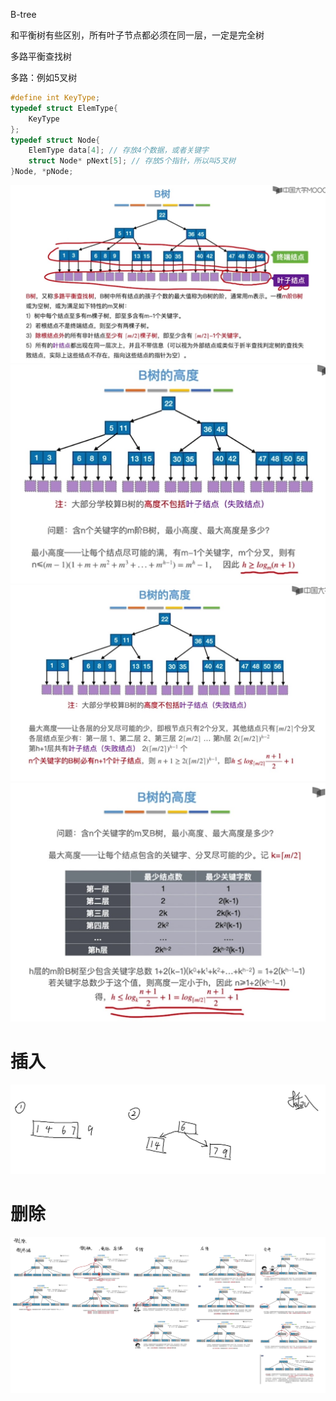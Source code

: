 <!--
 * @Author: D_bxg
 * @Date: 2021-10-30 10:23:28
 * @LastEditors: D_bxg
 * @LastEditTime: 2021-10-31 13:46:51
 * @Description: file content
 * @FilePath: \Ce:\Code\Data-Structures-and-Algorithms\data-structures-and-algorithms\c\4 Algorithm\4.1 Search\4.1.2 Tree\1 B-tree\README.md
-->
B-tree

和平衡树有些区别，所有叶子节点都必须在同一层，一定是完全树

多路平衡查找树

多路：例如5叉树
```c
#define int KeyType;
typedef struct ElemType{
    KeyType 
};
typedef struct Node{
    ElemType data[4]; // 存放4个数据，或者关键字
    struct Node* pNext[5]; // 存放5个指针，所以叫5叉树
}Node, *pNode;
```

![ ](image/屏幕截图2021-10-31124231.jpg)
![ ](image/屏幕截图2021-10-31125646.jpg)
![ ](image/屏幕截图2021-10-31125820.jpg)
![ ](image/屏幕截图2021-10-31130056.jpg)

# 插入

![ ](image/屏幕截图2021-10-31132955.jpg)

# 删除

![ ](image/B树删除.jpg)